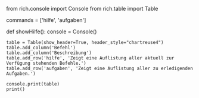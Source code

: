 from rich.console import Console
from rich.table import Table

commands = ['hilfe', 'aufgaben']

def showHilfe():
    console = Console()

    table = Table(show_header=True, header_style="chartreuse4")
    table.add_column('Befehl')
    table.add_column('Beschreibung')
    table.add_row('hilfe', 'Zeigt eine Auflistung aller aktuell zur Verfügung stehenden Befehle.')
    table.add_row('aufgaben', 'Zeigt eine Auflistung aller zu erledigenden Aufgaben.')
    
    console.print(table)
    print()